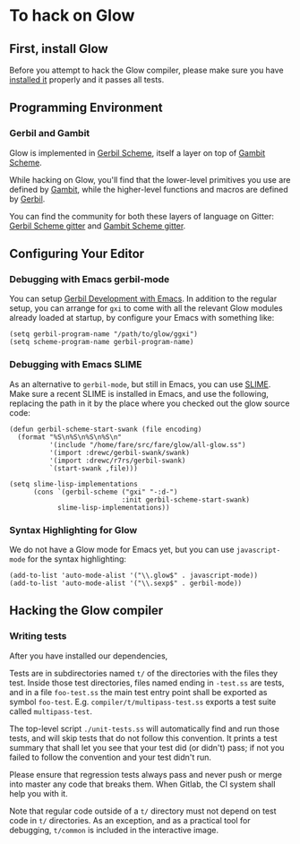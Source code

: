 # To hack on Glow

## First, install Glow

Before you attempt to hack the Glow compiler,
please make sure you have [installed it](INSTALL.md) properly and it passes all tests.

## Programming Environment

### Gerbil and Gambit

Glow is implemented in [Gerbil Scheme](https://cons.io/),
itself a layer on top of [Gambit Scheme](http://gambitscheme.org/).

While hacking on Glow, you'll find that the lower-level primitives you use are defined by
[Gambit](https://www.iro.umontreal.ca/~gambit/doc/gambit.html),
while the higher-level functions and macros are defined by
[Gerbil](https://cons.io/reference/).

You can find the community for both these layers of language on Gitter:
[Gerbil Scheme gitter](https://gitter.im/gerbil-scheme/community) and
[Gambit Scheme gitter](https://gitter.im/gambit/gambit).

## Configuring Your Editor

### Debugging with Emacs gerbil-mode

You can setup [Gerbil Development with Emacs](https://cons.io/guide/emacs.html).
In addition to the regular setup, you can arrange for `gxi` to come
with all the relevant Glow modules already loaded at startup,
by configure your Emacs with something like:

```
(setq gerbil-program-name "/path/to/glow/ggxi")
(setq scheme-program-name gerbil-program-name)
```

### Debugging with Emacs SLIME

As an alternative to `gerbil-mode`, but still in Emacs,
you can use [SLIME](https://common-lisp.net/project/slime/).
Make sure a recent SLIME is installed in Emacs, and use the following,
replacing the path in it by the place where you checked out the glow source code:

```
(defun gerbil-scheme-start-swank (file encoding)
  (format "%S\n%S\n%S\n%S\n"
          '(include "/home/fare/src/fare/glow/all-glow.ss")
          '(import :drewc/gerbil-swank/swank)
          '(import :drewc/r7rs/gerbil-swank)
          `(start-swank ,file)))

(setq slime-lisp-implementations
      (cons `(gerbil-scheme ("gxi" "-:d-")
                            :init gerbil-scheme-start-swank)
            slime-lisp-implementations))
```

### Syntax Highlighting for Glow

We do not have a Glow mode for Emacs yet, but you can use `javascript-mode` for the syntax highlighting:

```
(add-to-list 'auto-mode-alist '("\\.glow$" . javascript-mode))
(add-to-list 'auto-mode-alist '("\\.sexp$" . gerbil-mode))
```

## Hacking the Glow compiler

### Writing tests

After you have installed our dependencies,

Tests are in subdirectories named `t/` of the directories with the files they test.
Inside those test directories, files named ending in `-test.ss` are tests,
and in a file `foo-test.ss` the main test entry point shall be exported as symbol `foo-test`.
E.g. `compiler/t/multipass-test.ss` exports a test suite called `multipass-test`.

The top-level script `./unit-tests.ss` will automatically find and run those tests,
and will skip tests that do not follow this convention.
It prints a test summary that shall let you see that your test did (or didn't) pass;
if not you failed to follow the convention and your test didn't run.

Please ensure that regression tests always pass and never push or merge into master
any code that breaks them. When Gitlab, the CI system shall help you with it.

Note that regular code outside of a `t/` directory must not depend
on test code in `t/` directories.
As an exception, and as a practical tool for debugging,
`t/common` is included in the interactive image.
